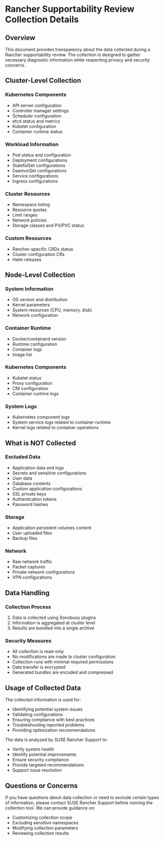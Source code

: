 # Rancher Supportability Review Collection Details

## Overview
This document provides transparency about the data collected during a Rancher supportability review. The collection is designed to gather necessary diagnostic information while respecting privacy and security concerns.

## Cluster-Level Collection

### Kubernetes Components
- API server configuration
- Controller manager settings
- Scheduler configuration
- etcd status and metrics
- Kubelet configuration
- Container runtime status

### Workload Information
- Pod status and configuration
- Deployment configurations
- StatefulSet configurations
- DaemonSet configurations
- Service configurations
- Ingress configurations

### Cluster Resources
- Namespace listing
- Resource quotas
- Limit ranges
- Network policies
- Storage classes and PV/PVC status

### Custom Resources
- Rancher-specific CRDs status
- Cluster configuration CRs
- Helm releases

## Node-Level Collection

### System Information
- OS version and distribution
- Kernel parameters
- System resources (CPU, memory, disk)
- Network configuration

### Container Runtime
- Docker/containerd version
- Runtime configuration
- Container logs
- Image list

### Kubernetes Components
- Kubelet status
- Proxy configuration
- CNI configuration
- Container runtime logs

### System Logs
- Kubernetes component logs
- System service logs related to container runtime
- Kernel logs related to container operations

## What is NOT Collected

### Excluded Data
- Application data and logs
- Secrets and sensitive configurations
- User data
- Database contents
- Custom application configurations
- SSL private keys
- Authentication tokens
- Password hashes

### Storage
- Application persistent volumes content
- User uploaded files
- Backup files

### Network
- Raw network traffic
- Packet captures
- Private network configurations
- VPN configurations

## Data Handling

### Collection Process
1. Data is collected using Sonobuoy plugins
2. Information is aggregated at cluster level
3. Results are bundled into a single archive

### Security Measures
- All collection is read-only
- No modifications are made to cluster configuration
- Collection runs with minimal required permissions
- Data transfer is encrypted
- Generated bundles are encoded and compressed

## Usage of Collected Data

The collected information is used for:
- Identifying potential system issues
- Validating configurations
- Ensuring compliance with best practices
- Troubleshooting reported problems
- Providing optimization recommendations

The data is analyzed by SUSE Rancher Support to:
- Verify system health
- Identify potential improvements
- Ensure security compliance
- Provide targeted recommendations
- Support issue resolution

## Questions or Concerns

If you have questions about data collection or need to exclude certain types of information, please contact SUSE Rancher Support before running the collection tool. We can provide guidance on:
- Customizing collection scope
- Excluding sensitive namespaces
- Modifying collection parameters
- Reviewing collection results